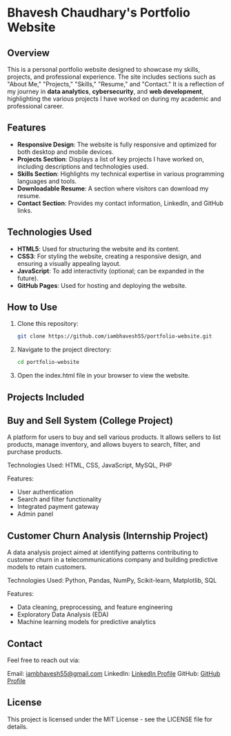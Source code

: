 # Bhavesh Chaudhary's Portfolio Website

## Overview

This is a personal portfolio website designed to showcase my skills, projects, and professional experience. The site includes sections such as "About Me," "Projects," "Skills," "Resume," and "Contact." It is a reflection of my journey in **data analytics**, **cybersecurity**, and **web development**, highlighting the various projects I have worked on during my academic and professional career.

## Features

- **Responsive Design**: The website is fully responsive and optimized for both desktop and mobile devices.
- **Projects Section**: Displays a list of key projects I have worked on, including descriptions and technologies used.
- **Skills Section**: Highlights my technical expertise in various programming languages and tools.
- **Downloadable Resume**: A section where visitors can download my resume.
- **Contact Section**: Provides my contact information, LinkedIn, and GitHub links.

## Technologies Used

- **HTML5**: Used for structuring the website and its content.
- **CSS3**: For styling the website, creating a responsive design, and ensuring a visually appealing layout.
- **JavaScript**: To add interactivity (optional; can be expanded in the future).
- **GitHub Pages**: Used for hosting and deploying the website.

## How to Use

1. Clone this repository:
    ```bash
    git clone https://github.com/iambhavesh55/portfolio-website.git
    ```

2. Navigate to the project directory:
     ```bash
     cd portfolio-website
     ```

3. Open the index.html file in your browser to view the website.

Projects Included
-----------------

Buy and Sell System (College Project)
-------------------------------------

A platform for users to buy and sell various products. It allows sellers to list products, manage inventory, and allows buyers to search, filter, and purchase products.

Technologies Used: HTML, CSS, JavaScript, MySQL, PHP

Features:
- User authentication
- Search and filter functionality
- Integrated payment gateway
- Admin panel

Customer Churn Analysis (Internship Project)
-------------------------------------------

A data analysis project aimed at identifying patterns contributing to customer churn in a telecommunications company and building predictive models to retain customers.

Technologies Used: Python, Pandas, NumPy, Scikit-learn, Matplotlib, SQL

Features:
- Data cleaning, preprocessing, and feature engineering
- Exploratory Data Analysis (EDA)
- Machine learning models for predictive analytics

Contact
-------

Feel free to reach out via:

Email: iambhavesh55@gmail.com
LinkedIn: [LinkedIn Profile](https://www.linkedin.com/in/bhavesh55/)
GitHub: [GitHub Profile](https://github.com/iambhavesh55/)

License
-------

This project is licensed under the MIT License - see the LICENSE file for details.